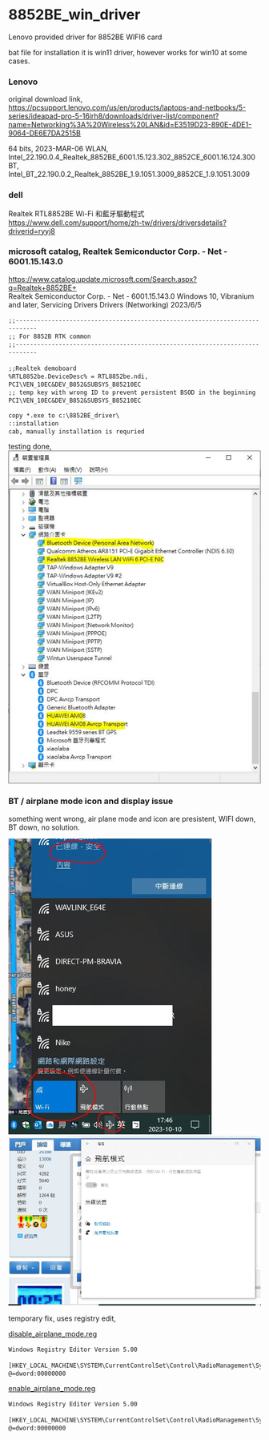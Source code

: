 # 8852BE_win_driver
Lenovo provided driver for 8852BE WIFI6 card  

bat file for installation
it is win11 driver, however works for win10 at some cases.  

### Lenovo
original download link, https://pcsupport.lenovo.com/us/en/products/laptops-and-netbooks/5-series/ideapad-pro-5-16irh8/downloads/driver-list/component?name=Networking%3A%20Wireless%20LAN&id=E3519D23-890E-4DE1-9064-DE6E7DA2515B

64 bits, 2023-MAR-06
WLAN, Intel_22.190.0.4_Realtek_8852BE_6001.15.123.302_8852CE_6001.16.124.300
BT, Intel_BT_22.190.0.2_Realtek_8852BE_1.9.1051.3009_8852CE_1.9.1051.3009

### dell
Realtek RTL8852BE Wi-Fi 和藍牙驅動程式  
https://www.dell.com/support/home/zh-tw/drivers/driversdetails?driverid=ryyj8  


### microsoft catalog, Realtek Semiconductor Corp. - Net - 6001.15.143.0   
https://www.catalog.update.microsoft.com/Search.aspx?q=Realtek+8852BE+   
Realtek Semiconductor Corp. - Net - 6001.15.143.0 	Windows 10, Vibranium and later, Servicing Drivers 	Drivers (Networking) 	2023/6/5   



```
;;----------------------------------------------------------------------------
;; For 8852B RTK common
;;----------------------------------------------------------------------------

;;Realtek demoboard
%RTL8852be.DeviceDesc% = RTL8852be.ndi, PCI\VEN_10EC&DEV_B852&SUBSYS_B85210EC
;; temp key with wrong ID to prevent persistent BSOD in the beginning PCI\VEN_10EC&DEV_B852&SUBSYS_B85210EC
```

```
copy *.exe to c:\8852BE_driver\
::installation
cab, manually installation is requried

```

testing done,  
![8852BE_Testing_done.JPG](8852BE_Testing_done.JPG)  


### BT / airplane mode icon and display issue
something went wrong, air plane mode and icon are presistent, WIFI down, BT down, no solution.  

![Win10搞飛機.jpg](Win10搞飛機.jpg)  
![Win10搞飛機2.jpg](Win10搞飛機2.jpg)  


temporary fix, uses registry edit,  

[disable_airplane_mode.reg](disable_airplane_mode.reg)  
```
Windows Registry Editor Version 5.00

[HKEY_LOCAL_MACHINE\SYSTEM\CurrentControlSet\Control\RadioManagement\SystemRadioState]
@=dword:00000000
```


[enable_airplane_mode.reg](enable_airplane_mode.reg)  
```
Windows Registry Editor Version 5.00

[HKEY_LOCAL_MACHINE\SYSTEM\CurrentControlSet\Control\RadioManagement\SystemRadioState]
@=dword:00000000
```
